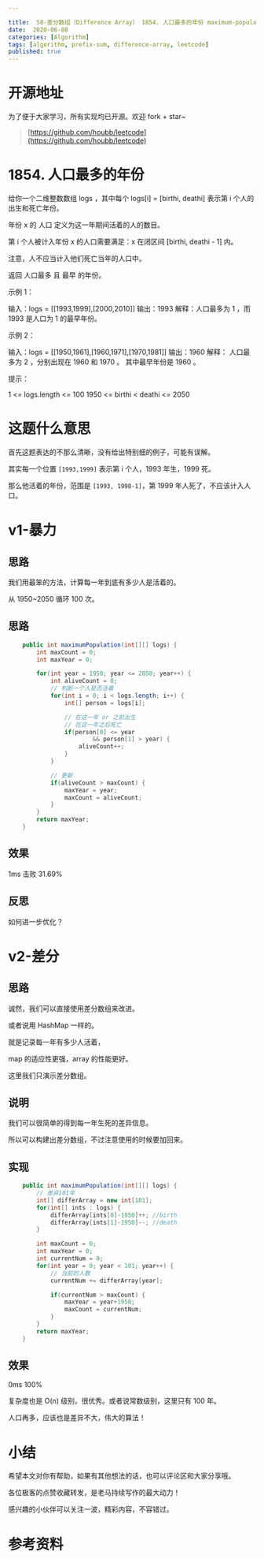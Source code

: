 ```yaml
---

title:  58-差分数组（Difference Array） 1854. 人口最多的年份 maximum-population-year
date:  2020-06-08
categories: [Algorithm]
tags: [algorithm, prefix-sum, difference-array, leetcode]
published: true
---
```


# 开源地址

为了便于大家学习，所有实现均已开源。欢迎 fork + star~

> [https://github.com/houbb/leetcode](https://github.com/houbb/leetcode)

# 1854. 人口最多的年份 

给你一个二维整数数组 logs ，其中每个 logs[i] = [birthi, deathi] 表示第 i 个人的出生和死亡年份。

年份 x 的 人口 定义为这一年期间活着的人的数目。

第 i 个人被计入年份 x 的人口需要满足：x 在闭区间 [birthi, deathi - 1] 内。

注意，人不应当计入他们死亡当年的人口中。

返回 人口最多 且 最早 的年份。

示例 1：

输入：logs = [[1993,1999],[2000,2010]]
输出：1993
解释：人口最多为 1 ，而 1993 是人口为 1 的最早年份。

示例 2：

输入：logs = [[1950,1961],[1960,1971],[1970,1981]]
输出：1960
解释： 
人口最多为 2 ，分别出现在 1960 和 1970 。
其中最早年份是 1960 。
 

提示：

1 <= logs.length <= 100
1950 <= birthi < deathi <= 2050

# 这题什么意思

首先这题表达的不那么清晰，没有给出特别细的例子，可能有误解。

其实每一个位置 `[1993,1999]` 表示第 i 个人，1993 年生，1999 死。

那么他活着的年份，范围是 `[1993, 1998-1]`，第 1999 年人死了，不应该计入人口。

# v1-暴力

## 思路

我们用最笨的方法，计算每一年到底有多少人是活着的。

从 1950~2050 循环 100 次。

## 思路

```java
    public int maximumPopulation(int[][] logs) {
        int maxCount = 0;
        int maxYear = 0;

        for(int year = 1950; year <= 2050; year++) {
            int aliveCount = 0;
            // 判断一个人是否活着
            for(int i = 0; i < logs.length; i++) {
                int[] person = logs[i];

                // 在这一年 or 之前出生
                // 在这一年之后死亡
                if(person[0] <= year
                        && person[1] > year) {
                    aliveCount++;
                }
            }

            // 更新
            if(aliveCount > maxCount) {
                maxYear = year;
                maxCount = aliveCount;
            }
        }
        return maxYear;
    }
```

## 效果

1ms 击败 31.69%

## 反思

如何进一步优化？

# v2-差分

## 思路

诚然，我们可以直接使用差分数组来改进。

或者说用 HashMap 一样的。

就是记录每一年有多少人活着，

map 的适应性更强，array 的性能更好。

这里我们只演示差分数组。

## 说明

我们可以很简单的得到每一年生死的差异信息。

所以可以构建出差分数组，不过注意使用的时候要加回来。

## 实现

```java
    public int maximumPopulation(int[][] logs) {
        // 差异101年
        int[] differArray = new int[101];
        for(int[] ints : logs) {
            differArray[ints[0]-1950]++; //birth
            differArray[ints[1]-1950]--; //death
        }

        int maxCount = 0;
        int maxYear = 0;
        int currentNum = 0;
        for(int year = 0; year < 101; year++) {
            // 当前的人数
            currentNum += differArray[year];

            if(currentNum > maxCount) {
                maxYear = year+1950;
                maxCount = currentNum;
            }
        }
        return maxYear;
    }
```

## 效果

0ms 100%

复杂度也是 O(n) 级别，很优秀。或者说常数级别，这里只有 100 年。

人口再多，应该也是差异不大，伟大的算法！

# 小结

希望本文对你有帮助，如果有其他想法的话，也可以评论区和大家分享哦。

各位极客的点赞收藏转发，是老马持续写作的最大动力！

感兴趣的小伙伴可以关注一波，精彩内容，不容错过。

# 参考资料

